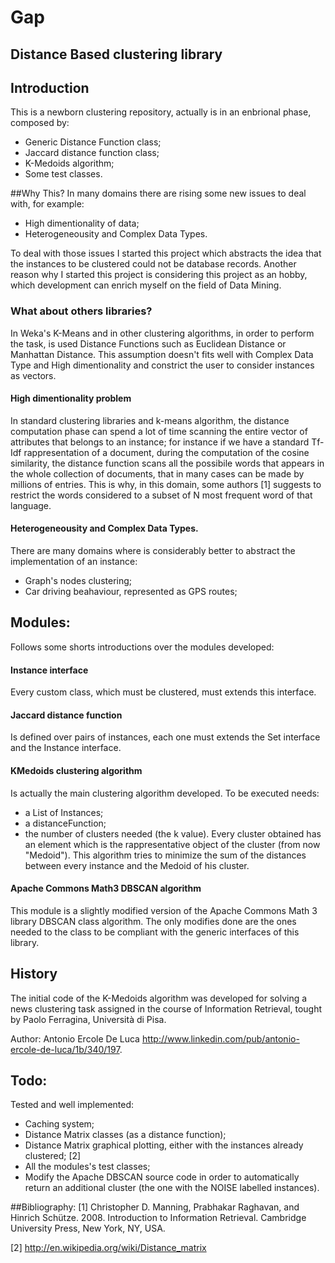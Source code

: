 # Gap
## Distance Based clustering library

## Introduction
This is a newborn clustering repository, actually is in an enbrional phase, composed by:
- Generic Distance Function class;
- Jaccard distance function class;
- K-Medoids algorithm;
- Some test classes.

##Why This?
In many domains there are rising some new issues to deal with, for example:
- High dimentionality of data;
- Heterogeneousity and Complex Data Types.

To deal with those issues I started this project which abstracts the idea that the instances to be clustered could not be database records.
Another reason why I started this project is considering this project as an hobby, which development can enrich myself on the field of Data Mining.

### What about others libraries?
In Weka's K-Means and in other clustering algorithms, in order to perform the task, is used Distance Functions such as Euclidean Distance or Manhattan Distance. This assumption doesn't fits well with Complex Data Type and High dimentionality and constrict the user to consider instances as vectors.

#### High dimentionality problem
In standard clustering libraries and k-means algorithm, the distance computation phase can spend a lot of time scanning the entire vector of attributes that belongs to an instance; for instance if we have a standard Tf-Idf rappresentation of a document, during the computation of the cosine similarity, the distance function scans all the possibile words that appears in the whole collection of documents, that in many cases can be made by millions of entries.
This is why, in this domain, some authors [1] suggests to restrict the words considered to a subset of N most frequent word of that language. 

#### Heterogeneousity and Complex Data Types.
There are many domains where is considerably better to abstract the implementation of an instance:
- Graph's nodes clustering;
- Car driving beahaviour, represented as GPS routes;

## Modules:
Follows some shorts introductions over the modules developed:

#### Instance interface
Every custom class, which must be clustered, must extends this interface.

#### Jaccard distance function
Is defined over pairs of instances, each one must extends the Set interface and the Instance interface.

#### KMedoids clustering algorithm
Is actually the main clustering algorithm developed.
To be executed needs:
- a List of Instances; 
- a distanceFunction;
- the number of clusters needed (the k value).
Every cluster obtained has an element which is the rappresentative object of the cluster (from now "Medoid").
This algorithm tries to minimize the sum of the distances between every instance and the Medoid of his cluster.

#### Apache Commons Math3 DBSCAN algorithm  
This module is a slightly modified version of the Apache Commons Math 3 library DBSCAN class algorithm.
The only modifies done are the ones needed to the class to be compliant with the generic interfaces of this library. 

## History
The initial code of the K-Medoids algorithm was developed for solving a news clustering task assigned in the course of Information Retrieval, tought by Paolo Ferragina, Università di Pisa.

Author: Antonio Ercole De Luca 
http://www.linkedin.com/pub/antonio-ercole-de-luca/1b/340/197.



## Todo:
Tested and well implemented:
- Caching system;
- Distance Matrix classes (as a distance function);
- Distance Matrix graphical plotting, either with the instances already clustered; [2]
- All the modules's test classes;
- Modify the Apache DBSCAN source code in order to automatically return an additional cluster (the one with the NOISE labelled instances).



##Bibliography:
[1] Christopher D. Manning, Prabhakar Raghavan, and Hinrich Schütze. 2008. Introduction to Information Retrieval. Cambridge University Press, New York, NY, USA.

[2] http://en.wikipedia.org/wiki/Distance_matrix
